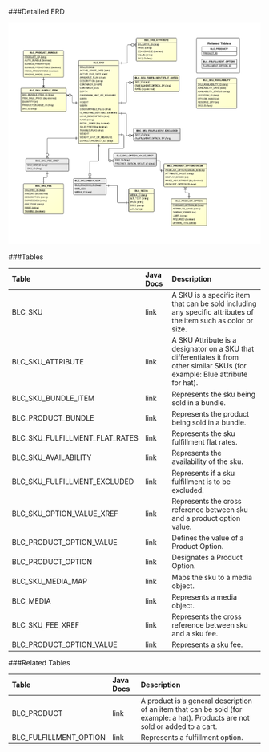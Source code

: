 

###Detailed ERD

[![Catalog Sku Detail](images/dataModel/CatalogSkuDetailedERD.png)](images/dataModel/CatalogSkuDetailedERD.png)

###Tables

| Table				   | Java Docs	 	| Description                                         |
|:--------------------|:--------------|:----------------------------------------------------|
|BLC_SKU              | link          | A SKU is a specific item that can be sold including any specific attributes of the item such as color or size.  |
|BLC_SKU_ATTRIBUTE    | link          | A SKU Attribute is a designator on a SKU that differentiates it from other similar SKUs (for example: Blue attribute for hat).  |
|BLC_SKU_BUNDLE_ITEM  | link          | Represents the sku being sold in a bundle.  |
|BLC_PRODUCT_BUNDLE   | link          | Represents the product being sold in a bundle.  |
|BLC_SKU_FULFILLMENT_FLAT_RATES| link | Represents the sku fulfillment flat rates.  |
|BLC_SKU_AVAILABILITY | link          | Represents the availability of the sku.  |
|BLC_SKU_FULFILLMENT_EXCLUDED| link   | Represents if a sku fulfillment is to be excluded.  |
|BLC_SKU_OPTION_VALUE_XREF   | link   | Represents the cross reference between sku and a product option value. |
|BLC_PRODUCT_OPTION_VALUE    | link   | Defines the value of a Product Option.  |
|BLC_PRODUCT_OPTION    | link         | Designates a Product Option.  |
|BLC_SKU_MEDIA_MAP    | link          | Maps the sku to a media object.  |
|BLC_MEDIA            | link          | Represents a media object.  |
|BLC_SKU_FEE_XREF    | link           | Represents the cross reference between sku and a sku fee. |
|BLC_PRODUCT_OPTION_VALUE    | link   | Represents a sku fee.  |


###Related Tables

| Table				   | Java Docs	 	| Description                                         |
|:--------------------|:--------------|:----------------------------------------------------|
|BLC_PRODUCT          | link          | A product is a general description of an item that can be sold (for example: a hat). Products are not sold or added to a cart.  |
|BLC_FULFILLMENT_OPTION | link        | Represents a fulfillment option.  |
